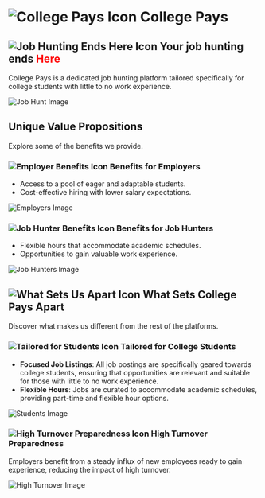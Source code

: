 # ![College Pays Icon](https://example.com/college_pays_icon.png) College Pays

## ![Job Hunting Ends Here Icon](https://example.com/job_hunting_icon.png) Your job hunting ends <span style="color: red;">Here</span>
College Pays is a dedicated job hunting platform tailored specifically for college students with little to no work experience.

![Job Hunt Image](https://example.com/job_hunt_image.png)

## Unique Value Propositions
Explore some of the benefits we provide.

### ![Employer Benefits Icon](https://example.com/employer_benefits_icon.png) Benefits for Employers
- Access to a pool of eager and adaptable students.
- Cost-effective hiring with lower salary expectations.

![Employers Image](https://example.com/employers_image.png)

### ![Job Hunter Benefits Icon](https://example.com/job_hunter_benefits_icon.png) Benefits for Job Hunters
- Flexible hours that accommodate academic schedules.
- Opportunities to gain valuable work experience.

![Job Hunters Image](https://example.com/job_hunters_image.png)

## ![What Sets Us Apart Icon](https://example.com/what_sets_us_apart_icon.png) What Sets College Pays Apart
Discover what makes us different from the rest of the platforms.

### ![Tailored for Students Icon](https://example.com/tailored_for_students_icon.png) Tailored for College Students
- **Focused Job Listings**: All job postings are specifically geared towards college students, ensuring that opportunities are relevant and suitable for those with little to no work experience.
- **Flexible Hours**: Jobs are curated to accommodate academic schedules, providing part-time and flexible hour options.

![Students Image](https://example.com/students_image.png)

### ![High Turnover Preparedness Icon](https://example.com/high_turnover_icon.png) High Turnover Preparedness
Employers benefit from a steady influx of new employees ready to gain experience, reducing the impact of high turnover.

![High Turnover Image](https://example.com/high_turnover_image.png)
